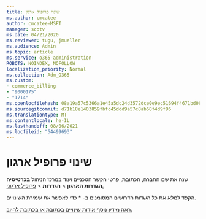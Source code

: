 ```yaml
---
title: שינוי פרופיל ארגון
ms.author: cmcatee
author: cmcatee-MSFT
manager: scotv
ms.date: 04/21/2020
ms.reviewer: tugu, jmueller
ms.audience: Admin
ms.topic: article
ms.service: o365-administration
ROBOTS: NOINDEX, NOFOLLOW
localization_priority: Normal
ms.collection: Adm_O365
ms.custom:
- commerce_billing
- "9000175"
- "1714"
ms.openlocfilehash: 08a19a57c5366a1e45a5dc24d3572dce0e9ec51694f4671bd0881218f5cd4b89
ms.sourcegitcommit: d71b18e1403859fbfc45ddd9a57c8ab68f4d9f96
ms.translationtype: MT
ms.contentlocale: he-IL
ms.lasthandoff: 08/06/2021
ms.locfileid: "54499693"
---
```

# <a name="change-organization-profile"></a>שינוי פרופיל ארגון

שנה את שם החברה, הכתובת, פרטי הקשר הטכניים ועוד במרכז הניהול **בכרטיסיה הגדרות הארגון**  >  **הגדרות**  >  [פרופיל ארגוני.](https://admin.microsoft.com/AdminPortal/Home#/Settings/OrganizationProfile/:/Settings/L1/OrganizationInformation)

הקפד למלא את כל השדות הדרושים המסומנים ב- * כדי לאפשר את שמירת השינויים.

[ראה מידע נוסף אודות שינויים בכתובת או בכתובת לחיוב.](/microsoft-365/admin/manage/change-address-contact-and-more)
